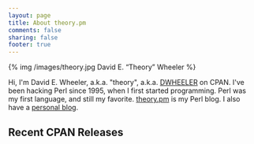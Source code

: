 ```yaml
---
layout: page
title: About theory.pm
comments: false
sharing: false
footer: true
---
```


{% img /images/theory.jpg David E. “Theory” Wheeler %}

Hi, I'm David E. Wheeler, a.k.a. "theory", a.k.a.
[DWHEELER](https://metacpan.org/author/DWHEELER "DWHEELER's CPAN Distributions")
on CPAN. I've been hacking Perl since 1995, when I first started programming.
Perl was my first language, and still my favorite. [theory.pm](/) is my Perl
blog. I also have a [personal blog](http://justatheory.com/ "Just a Theory").

Recent CPAN Releases
--------------------

<script type="text/javascript">
function dists(data) {
    document.write('<dl>');
    for (i in data.hits.hits) {
        var dist = data.hits.hits[i].fields;
        document.write(
            '<dt><a href="http://metacpan.org/release/DWHEELER/' + dist.name +
            '">' + dist["metadata.name"] + '</a></dt>' +
            '<dd>' + dist["metadata.abstract"] + '</dd>'
        );
    }
    document.write('</dl>');
}
 </script>
 
<script type="text/javascript"
         src="http://api.metacpan.org/v0/release/_search?q=author:DWHEELER+AND+status:latest;fields=name,metadata.name,metadata.abstract;size=10;sort=date:desc;callback=dists">
</script>
